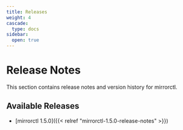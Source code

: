 ```yaml
---
title: Releases
weight: 4
cascade:
  type: docs
sidebar:
  open: true
---
```


# Release Notes

This section contains release notes and version history for mirrorctl.

## Available Releases

- [mirrorctl 1.5.0]({{< relref "mirrorctl-1.5.0-release-notes" >}})
